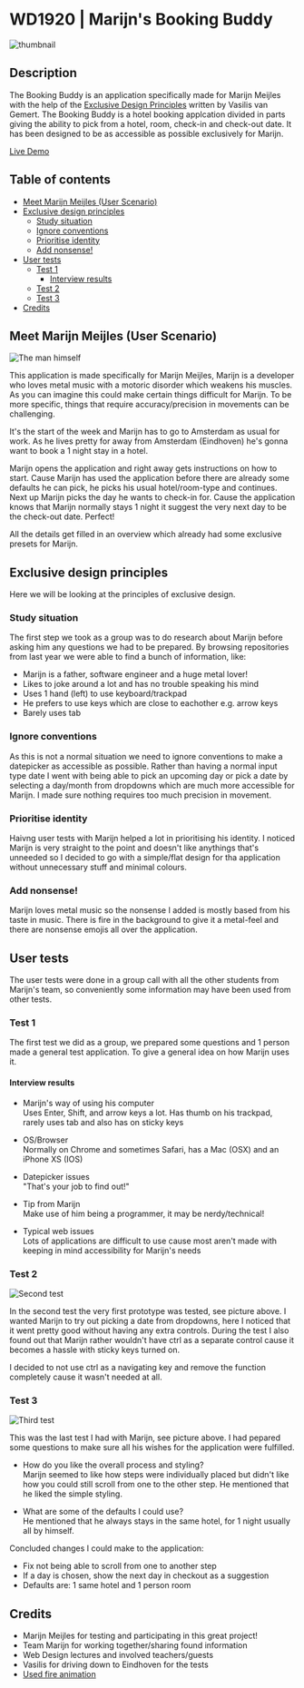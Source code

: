 # WD1920 | Marijn's Booking Buddy
![thumbnail](./course/thumbnail.png)

## Description
The Booking Buddy is an application specifically made for Marijn Meijles with the help of the [Exclusive Design Principles](https://exclusive-design.vasilis.nl/) written by Vasilis van Gemert. The Booking Buddy is a hotel booking applcation divided in parts giving the ability to pick from a hotel, room, check-in and check-out date. It has been designed to be as accessible as possible exclusively for Marijn.

[Live Demo](https://mich97.github.io/web-design-1920/)

## Table of contents

- [Meet Marijn Meijles (User Scenario)](#meet-marijn-meijles-user-scenario)
- [Exclusive design principles](#exclusive-design-principles)
    - [Study situation](#study-situation)
    - [Ignore conventions](#ignore-conventions)
    - [Prioritise identity](#prioritise-identity)
    - [Add nonsense!](#add-nonsense)
- [User tests](#user-tests)
    - [Test 1](#test-1)
        - [Interview results](#interview-results)
    - [Test 2](#test-2)
    - [Test 3](#test-3)
- [Credits](#credits)

## Meet Marijn Meijles (User Scenario)
![The man himself](./course/marijn-meijles.jpg)

This application is made specifically for Marijn Meijles, Marijn is a developer who loves metal music with a motoric disorder which weakens his muscles. As you can imagine this could make certain things difficult for Marijn. To be more specific, things that require accuracy/precision in movements can be challenging.

It's the start of the week and Marijn has to go to Amsterdam as usual for work. As he lives pretty for away from Amsterdam (Eindhoven) he's gonna want to book a 1 night stay in a hotel.

Marijn opens the application and right away gets instructions on how to start. Cause Marijn has used the application before there are already some defaults he can pick, he picks his usual hotel/room-type and continues. Next up Marijn picks the day he wants to check-in for. Cause the application knows that Marijn normally stays 1 night it suggest the very next day to be the check-out date. Perfect!

All the details get filled in an overview which already had some exclusive presets for Marijn.

## Exclusive design principles
Here we will be looking at the principles of exclusive design.

### Study situation
The first step we took as a group was to do research about Marijn before asking him any questions we had to be prepared. By browsing repositories from last year we were able to find a bunch of information, like:

- Marijn is a father, software engineer and a huge metal lover!
- Likes to joke around a lot and has no trouble speaking his mind
- Uses 1 hand (left) to use keyboard/trackpad
- He prefers to use keys which are close to eachother e.g. arrow keys
- Barely uses tab

### Ignore conventions
As this is not a normal situation we need to ignore conventions to make a datepicker as accessible as possible. Rather than having a normal input type date I went with being able to pick an upcoming day or pick a date by selecting a day/month from dropdowns which are much more accessible for Marijn. I made sure nothing requires too much precision in movement.

### Prioritise identity
Haivng user tests with Marijn helped a lot in prioritising his identity. I noticed Marijn is very straight to the point and doesn't like anythings that's unneeded so I decided to go with a simple/flat design for tha application without unnecessary stuff and minimal colours.

### Add nonsense!
Marijn loves metal music so the nonsense I added is mostly based from his taste in music. There is fire in the background to give it a metal-feel and there are nonsense emojis all over the application.

## User tests
The user tests were done in a group call with all the other students from Marijn's team, so conveniently some information may have been used from other tests.

### Test 1
The first test we did as a group, we prepared some questions and 1 person made a general test application. To give a general idea on how Marijn uses it.

#### Interview results
- Marijn's way of using his computer<br>
Uses Enter, Shift, and arrow keys a lot. Has thumb on his trackpad, rarely uses tab and also has on sticky keys

- OS/Browser<br>
Normally on Chrome and sometimes Safari, has a Mac (OSX) and an iPhone XS (IOS)

- Datepicker issues<br>
"That's your job to find out!"

- Tip from Marijn<br>
Make use of him being a programmer, it may be nerdy/technical!

- Typical web issues<br>
Lots of applications are difficult to use cause most aren't made with keeping in mind accessibility for Marijn's needs

### Test 2
![Second test](./course/test-2.png)

In the second test the very first prototype was tested, see picture above. I wanted Marijn to try out picking a date from dropdowns, here I noticed that it went pretty good without having any extra controls. During the test I also found out that Marijn rather wouldn't have ctrl as a separate control cause it becomes a hassle with sticky keys turned on.

I decided to not use ctrl as a navigating key and remove the function completely cause it wasn't needed at all.

### Test 3
![Third test](./course/test-3.png)

This was the last test I had with Marijn, see picture above. I had pepared some questions to make sure all his wishes for the application were fulfilled.

- How do you like the overall process and styling?<br>
Marijn seemed to like how steps were individually placed but didn't like how you could still scroll from one to the other step. He mentioned that he liked the simple styling.

- What are some of the defaults I could use?<br>
He mentioned that he always stays in the same hotel, for 1 night usually all by himself.

Concluded changes I could make to the application:
- Fix not being able to scroll from one to another step
- If a day is chosen, show the next day in checkout as a suggestion
- Defaults are: 1 same hotel and 1 person room

## Credits
- Marijn Meijles for testing and participating in this great project!
- Team Marijn for working together/sharing found information
- Web Design lectures and involved teachers/guests
- Vasilis for driving down to Eindhoven for the tests
- [Used fire animation](https://codepen.io/tahina/pen/WRXNwQ)